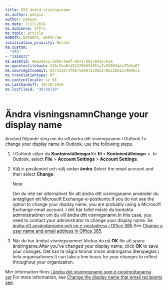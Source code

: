 ```yaml
---
title: 959 ändra visningsnamn
ms.author: pdigia
author: pebaum
ms.date: 7/17/2018
ms.audience: ITPro
ms.topic: article
ROBOTS: NOINDEX, NOFOLLOW
localization_priority: Normal
ms.custom:
- "959"
- "1800022"
ms.assetid: 96e2de51-c8b0-4eef-b071-b02784367e1e
ms.openlocfilehash: 410c2ba8fd51220b531651a7c830934dc27d4a07
ms.sourcegitcommit: 037331d71f06750d972c0b6278b23bb15c4806ca
ms.translationtype: MT
ms.contentlocale: sv-SE
ms.lasthandoff: 10/18/2019
ms.locfileid: "36736739"
---
```

# <a name="change-your-display-name"></a><span data-ttu-id="f1420-102">Ändra visningsnamn</span><span class="sxs-lookup"><span data-stu-id="f1420-102">Change your display name</span></span>
  
<span data-ttu-id="f1420-103">Använd följande steg om du vill ändra ditt visningsnamn i Outlook.</span><span class="sxs-lookup"><span data-stu-id="f1420-103">To change your display name in Outlook, use the following steps.</span></span>
  
1. <span data-ttu-id="f1420-104">I Outlook väljer du **Kontoinställningar**för **fil** \> **Kontoinställningar** \> .</span><span class="sxs-lookup"><span data-stu-id="f1420-104">In Outlook, select **File** \> **Account Settings** \> **Account Settings**.</span></span>

2. <span data-ttu-id="f1420-105">Välj e-postkontot och välj sedan **ändra**.</span><span class="sxs-lookup"><span data-stu-id="f1420-105">Select the email account and then select **Change**.</span></span>

    > [!NOTE]
    > <span data-ttu-id="f1420-106">Om du inte ser alternativet för att ändra ditt visningsnamn använder du antagligen ett Microsoft Exchange-e-postkonto.</span><span class="sxs-lookup"><span data-stu-id="f1420-106">If you do not see the option to change your display name, you are probably using a Microsoft Exchange email account.</span></span> <span data-ttu-id="f1420-107">I det här fallet måste du kontakta administratören om du vill ändra ditt visningsnamn.</span><span class="sxs-lookup"><span data-stu-id="f1420-107">In this case, you need to contact your administrator to change your display name.</span></span> <span data-ttu-id="f1420-108">Se [ändra ett användarnamn och en e-postadress i Office 365](https://docs.microsoft.com/office365/admin/add-users/change-a-user-name-and-email-address).</span><span class="sxs-lookup"><span data-stu-id="f1420-108">See [Change a user name and email address in Office 365](https://docs.microsoft.com/office365/admin/add-users/change-a-user-name-and-email-address).</span></span>
  
3. <span data-ttu-id="f1420-109">När du har ändrat visningsnamnet klickar du på **OK** för att spara ändringarna.</span><span class="sxs-lookup"><span data-stu-id="f1420-109">After you've changed your display name, click **OK** to save your changes.</span></span> <span data-ttu-id="f1420-110">Det kan ta några timmar innan ändringarna återspeglas i hela organisationen.</span><span class="sxs-lookup"><span data-stu-id="f1420-110">It can take a few hours for your changes to reflect throughout your organization.</span></span>

<span data-ttu-id="f1420-111">Mer information finns [i ändra det visningsnamn som e-postmottagarna ser](https://support.office.com/article/2b53331a-ba2a-4803-88dc-ac9fe376c8a9.aspx).</span><span class="sxs-lookup"><span data-stu-id="f1420-111">For more information, see [Change the display name that email recipients see](https://support.office.com/article/2b53331a-ba2a-4803-88dc-ac9fe376c8a9.aspx).</span></span>
  
